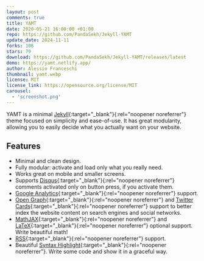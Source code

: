 ```yaml
---
layout: post
comments: true
title: YAMT
date: 2020-05-21 16:00:00 +01:00
repo: https://github.com/PandaSekh/Jekyll-YAMT
update_date: 2024-11-11
forks: 106
stars: 79
download: https://github.com/PandaSekh/Jekyll-YAMT/releases/latest
demo: https://yamt.netlify.app/
author: Alessio Franceschi
thumbnail: yamt.webp
license: MIT
license_link: https://opensource.org/license/MIT
carousel:
  - 'screenshot.png'
---
```


YAMT is a minimal [Jekyll](https://jekyllrb.com){:target="_blank"}{:rel="noopener noreferrer"} theme focused on simplicity and ease-of-use. It has great modularity, allowing you to easily decide what you actually want on your website.  

## Features

* Minimal and clean design.
* Fully modular: activate and load only what you really need.
* Works great on mobile and smaller screens.
* Supports [Disqus](https://disqus.com/){:target="_blank"}{:rel="noopener noreferrer"} comments activated only on button press, if you activate them.
* [Google Analytics](https://www.google.com/analytics/){:target="_blank"}{:rel="noopener noreferrer"} support.
* [Open Graph](https://ogp.me/){:target="_blank"}{:rel="noopener noreferrer"} and [Twitter Cards](https://developer.twitter.com/en/docs/tweets/optimize-with-cards/guides/getting-started){:target="_blank"}{:rel="noopener noreferrer"} support to better index the website content on search engines and social networks.
* [MathJAX](https://www.mathjax.org/){:target="_blank"}{:rel="noopener noreferrer"} and [LaTeX](https://www.latex-project.org/){:target="_blank"}{:rel="noopener noreferrer"} optional support. Write beautiful math!
* [RSS](https://github.com/jekyll/jekyll-feed){:target="_blank"}{:rel="noopener noreferrer"} support.
* Beautiful [Syntax Highlight](https://yamt.netlify.app/2020/05/19/special-formatting.html#syntax-highlight){:target="_blank"}{:rel="noopener noreferrer"}. Write some code and show it in a graceful way.
